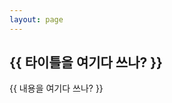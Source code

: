 ```yaml
---
layout: page
---
```


<article class="page">

  <h1>{{ 타이틀을 여기다 쓰나? }}</h1>

  <div class="entry">
    {{ 내용을 여기다 쓰나? }}
  </div>
</article>